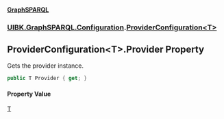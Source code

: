 #### [GraphSPARQL](./index.md 'index')
### [UIBK.GraphSPARQL.Configuration](./UIBK-GraphSPARQL-Configuration.md 'UIBK.GraphSPARQL.Configuration').[ProviderConfiguration&lt;T&gt;](./UIBK-GraphSPARQL-Configuration-ProviderConfiguration-T-.md 'UIBK.GraphSPARQL.Configuration.ProviderConfiguration&lt;T&gt;')
## ProviderConfiguration&lt;T&gt;.Provider Property
Gets the provider instance.  
```csharp
public T Provider { get; }
```
#### Property Value
[T](./UIBK-GraphSPARQL-Configuration-ProviderConfiguration-T-.md#UIBK-GraphSPARQL-Configuration-ProviderConfiguration-T--T 'UIBK.GraphSPARQL.Configuration.ProviderConfiguration&lt;T&gt;.T')  
